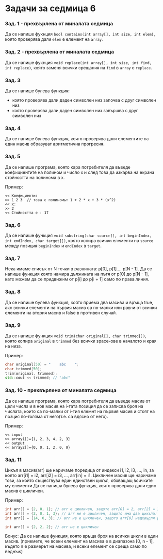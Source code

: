 # Задачи за седмица 6

### Зад. 1 - **прехвърлена oт миналата седмица**

Да се напише фукнция `bool contains(int array[], int size, int elem)`, която проверява дали `elem` е елемент на `array`.

### Зад. 2 - **прехвърлена от миналата седмица**

Да се напише фукнция `void replace(int array[], int size, int find, int replace)`, която заменя всички срещания на `find` в `array` с `replace`.

### Зад. 3

Да се напише булева функция: 

* която проверява дали даден символен низ започва с друг символен низ
* която проверява дали даден символен низ завършва с друг символен низ

### Зад. 4

Да се напише булева функция, която проверява дали елементите на един масив образуват аритметична прогресия.

### Зад. 5

Да се напише програма, която кара потребителя да въведе коефициентите на полином и число х и след това да изкарва на екрана стойността на полинома в х.

Пример:

```
<< Коефициенти:
>> 1 2 3  // това е полиномът 1 + 2 * x + 3 * (x^2) 
<< x:
>> 2
<< Стойността е : 17
```

### Зад. 6

Да се напише функция `void substring(char source[], int beginIndex, int endIndex, char target[])`, която копира всички елементи на `source` между позиция `beginIndex` и `endIndex` в `target`.

### Зад. 7

Нека имаме списък от N точки в равнината: p[0], p[1].... p[N - 1]. Да се напише функция която намира дължината на пътя от p[0] до p[N - 1], като можем да се придвижим от p[i] до p[i + 1] само по права линия.

### Зад. 8

Да се напише булева функция, която приема два масива и връща true, ако всички елементи на първия масив са по-малки или равни от всички елементи на втория масив и false в противен случай.

### Зад. 9

Да се напише функция `void trim(char original[], char trimmed[])`, която копира `original` в `trimmed` без всички space-ове в началото и края на низа.

Пример:
```c++
char original[50] = "    abc    ";
char trimmed[50];
trim(original, trimmed);
std::cout << trimmed; // "abc"

```

### Зад. 10 - **прехвърлена от миналата седмица**

Да се напише програма, която кара потребителя да въведе масив от цели числа и в нов масив на i-тата позиция да се записва броя на числата, които са по-малки от i-тия елемнт на първия масив и стоят на позция по-голяма от него(т.е. са вдясно от него).

Пример:

```
<< input 	
>> array1[]={1, 2, 3, 4, 2, 3}
<< output
<< array2[]={0, 0, 1, 2, 0, 0}
```


### Зад. 11

Цикъл в масив(arr) ще наричаме поредица от индекси i1, i2, i3, ..., in, за която arr[i1] = i2, arr[i2] = i3, ..., arr[in] = i1. Цикличен масив ще наричаме този, за който съществува един единствен цикъл, обхващащ всичките му елементи
Да се напиша булева функция, която проверява дали един масив е цикличен. 

Пример:
```c++
int arr[] = {2, 0, 1}; // arr е цикличен, защото arr[0] = 2, arr[2] = 1, arr[1] = 0
int arr[] = {2, 0, 1, 3}; // arr не е цикличен, защото има два цикъла: arr[0] = 2, arr[2] = 1, arr[1] = 0 и arr[3] = 3
int arr[] = {14, 0, 3}; // arr не е цикличен, защото arr[0] надхвърля размера на масива

int arr[] = {2, 2, 2}; // arr не е цикличен
```

Бонус: Да се напише функция, която връща броя на всички цикли в един масив. (приемете, че всеки елемент на масива е в диапазона [0, n - 1], където n е размерът на масива, и всеки елемент се среща само по веднъж)